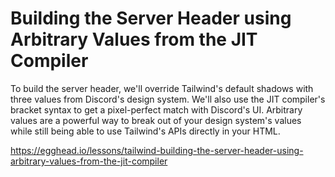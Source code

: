 # Building the Server Header using Arbitrary Values from the JIT Compiler

To build the server header, we'll override Tailwind's default shadows with three values from Discord's design system. We'll also use the JIT compiler's bracket syntax to get a pixel-perfect match with Discord's UI. Arbitrary values are a powerful way to break out of your design system's values while still being able to use Tailwind's APIs directly in your HTML.

https://egghead.io/lessons/tailwind-building-the-server-header-using-arbitrary-values-from-the-jit-compiler
